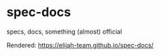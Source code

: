 # spec-docs

specs, docs, something (almost) official

Rendered: https://elijah-team.github.io/spec-docs/
